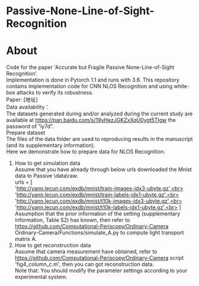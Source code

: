 # Passive-None-Line-of-Sight-Recognition

# About
Code for the paper 'Accurate but Fragile Passive None-Line-of-Sight Recognition'.<br>
Implementation is done in Pytorch 1.1 and runs with 3.6. This repository contains implementation code for CNN NLOS Recognition and using white-box attacks to verify its robustness.<br>
Paper: [地址]<br>
Data availability：<br>
The datasets generated during and/or analyzed during the current study are available at https://pan.baidu.com/s/19yHezJGKZxXqU0ygt5Tlgw the password of “iy7d”.<br>
Prepare dataset<br>
The files of the data folder are used to reproducing results in the manuscript (and its supplementary information).<br>
Here we demonstrate how to prepare data for NLOS Recognition.<br>
1. How to get simulation data<br>
Assume that you have already through below urls downloaded the Mnist data to Passive \data\raw.<br>
urls = [<br>
        'http://yann.lecun.com/exdb/mnist/train-images-idx3-ubyte.gz',<br>
        'http://yann.lecun.com/exdb/mnist/train-labels-idx1-ubyte.gz',<br>
        'http://yann.lecun.com/exdb/mnist/t10k-images-idx3-ubyte.gz',<br><br>
        'http://yann.lecun.com/exdb/mnist/t10k-labels-idx1-ubyte.gz',<br>
    ]<br>
Assumption that the prior information of the setting (supplementary information, Table S2) has known, then refer to https://github.com/Computational-Periscopy/Ordinary-Camera Ordinary-Camera/Functions/simulate_A.py to compute light transport matrix A.<br>
2. How to get reconstruction data<br>
Assume that camera measurement have obtained, refer to https://github.com/Computational-Periscopy/Ordinary-Camera  script 'fig4_column_c.m', then you can got reconstruction data.<br>
Note that: You should modify the parameter settings according to your experimental system.
